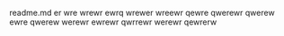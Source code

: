 readme.md
er
wre
wrewr
ewrq
wrewer
wreewr
qewre
qwerewr
qwerew
ewre
qwerew
werewr
ewrewr
qwrrewr
werewr
qewrerw
